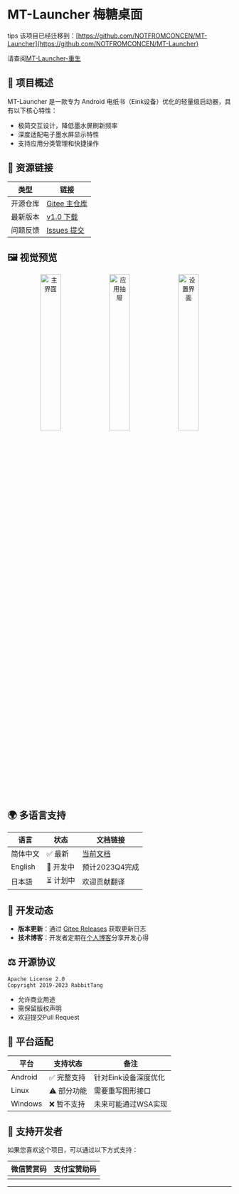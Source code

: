 # MT-Launcher 梅糖桌面

tips
该项目已经迁移到：[https://github.com/NOTFROMCONCEN/MT-Launcher](https://github.com/NOTFROMCONCEN/MT-Launcher)

请查阅[MT-Launcher-重生](https://github.com/NOTFROMCONCEN/MT-Launcher)


## 📖 项目概述

MT-Launcher 是一款专为 Android 电纸书（Eink设备）优化的轻量级启动器，具有以下核心特性：

- 极简交互设计，降低墨水屏刷新频率
- 深度适配电子墨水屏显示特性
- 支持应用分类管理和快捷操作

## 🔗 资源链接

| 类型 | 链接 |
|------|------|
| 开源仓库 | [Gitee 主仓库](https://gitee.com/rabbitTang_admin/NT-Eink-Launcher) |
| 最新版本 | [v1.0 下载](https://yp.nyanon.online/index.php?share/file&user=1&sid=6NX4WCR8) |
| 问题反馈 | [Issues 提交](https://gitee.com/rabbitTang_admin/NT-Eink-Launcher/issues) |

## 🖼️ 视觉预览

<div align="center">
  <img src="https://rabbittang_admin.gitee.io/gallery/Screenshots/mtlauncher/1.png" width="30%" alt="主界面"/>
  <img src="https://rabbittang_admin.gitee.io/gallery/Screenshots/mtlauncher/2.png" width="30%" alt="应用抽屉"/> 
  <img src="https://rabbittang_admin.gitee.io/gallery/Screenshots/mtlauncher/3.png" width="30%" alt="设置界面"/>
</div>

## 🌍 多语言支持

| 语言   | 状态   | 文档链接               |
|--------|--------|------------------------|
| 简体中文 | ✅ 最新 | [当前文档](#)          |
| English | 🚧 开发中 | 预计2023Q4完成         |
| 日本語  | ⏳ 计划中 | 欢迎贡献翻译           |

## 📝 开发动态

- **版本更新**：通过 [Gitee Releases](https://gitee.com/rabbitTang_admin/NT-Eink-Launcher/releases) 获取更新日志
- **技术博客**：开发者定期在[个人博客](https://nyanon.online/)分享开发心得

## ⚖️ 开源协议

```text
Apache License 2.0
Copyright 2019-2023 RabbitTang
```

- 允许商业用途
- 需保留版权声明
- 欢迎提交Pull Request

## 📱 平台适配

| 平台      | 支持状态 | 备注                  |
|-----------|----------|-----------------------|
| Android   | ✅ 完整支持 | 针对Eink设备深度优化  |
| Linux     | ⚠️ 部分功能 | 需要重写图形接口      |
| Windows   | ❌ 暂不支持 | 未来可能通过WSA实现   |

## 💝 支持开发者

如果您喜欢这个项目，可以通过以下方式支持：

| 微信赞赏码 | 支付宝赞助码 |
|------------|--------------|
|  |  |

---

